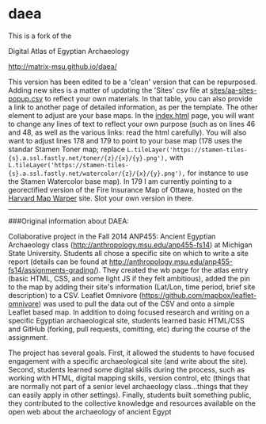 daea
====

This is a fork of the

Digital Atlas of Egyptian Archaeology

http://matrix-msu.github.io/daea/

This version has been edited to be a 'clean' version that can be repurposed. Adding new sites is a matter of updating the 'Sites' csv file at [sites/aa-sites-popup.csv](/sites/aa-sites-popup.csv) to reflect your own materials. In that table, you can also provide a link to another page of detailed information, as per the template. The other element to adjust are your base maps. In the [index.html](index.html) page, you will want to change any lines of text to reflect your own purpose (such as on lines 46 and 48, as well as the various links: read the html carefully). You will also want to adjust lines 178 and 179 to point to your base map (178 uses the standar Stamen Toner map; replace ```L.tileLayer('https://stamen-tiles-{s}.a.ssl.fastly.net/toner/{z}/{x}/{y}.png'),``` with <br> ```L.tileLayer('https://stamen-tiles-{s}.a.ssl.fastly.net/watercolor/{z}/{x}/{y}.png'),``` for instance to use the Stamen Watercolor base map). In 179 I am currently pointing to a georectified version of the Fire Insurance Map of Ottawa, hosted on the [Harvard Map Warper](http://warp.worldmap.harvard.edu/) site. Slot your own version in there.

-------

###Original information about DAEA:

Collaborative project in the Fall 2014 ANP455: Ancient Egyptian Archaeology class (http://anthropology.msu.edu/anp455-fs14) at Michigan State University. Students all chose a specific site on which to write a site report (details can be found at http://anthropology.msu.edu/anp455-fs14/assignments-grading/).  They created the wb page for the atlas entry (basic HTML, CSS, and some light JS if they felt ambitious), added the pin to the map by adding their site's information (Lat/Lon, time period, brief site description) to a CSV.  Leaflet Omnivore (https://github.com/mapbox/leaflet-omnivore) was used to pull the data out of the CSV and onto a simple Leaflet based map.  In addition to doing focused research and writing on a specific Egyptian archaeological site, students learned basic HTML/CSS and GitHub (forking, pull requests, comitting, etc) during the course of the assignment.  

The project has several goals.  First, it allowed the students to have focused engagement with a specific archaeological site (and write about the site).  Second, students learned some digital skills during the process, such as working with HTML, digital mapping skills, version control, etc (things that are normally not part of a senior level archaeology class...things that they can easily apply in other settings). Finally, students built something public, they contributed to the collective knowledge and resources available on the open web about the archaeology of ancient Egypt

